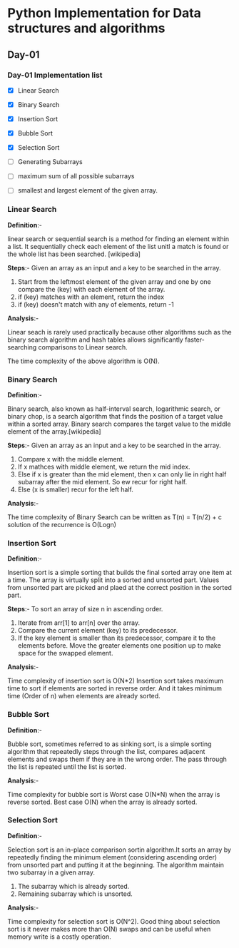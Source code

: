 # Python Implementation for Data structures and algorithms

## Day-01

### Day-01 Implementation list

- [x] Linear Search
- [x] Binary Search
- [x] Insertion Sort
- [x] Bubble Sort
- [x] Selection Sort
- [ ] Generating Subarrays
- [ ] maximum sum of all possible subarrays
- [ ] smallest and largest element of the given array.


### **Linear Search**
            
**Definition**:-

linear search or sequential search is a method for finding an element within a list. It sequentially check each element of the list unitl a match is found or the whole list has been searched. [wikipedia]

**Steps**:-
Given an array as an input and a key to be searched in the array.

1. Start from the leftmost element of the given array and one by one compare the (key) with each element of the array.
2. if (key) matches with an element, return the index
3. if (key) doesn't match with any of elements, return -1

**Analysis**:-

Linear seach is rarely used practically because other algorithms such as the binary search algorithm and hash tables allows significantly faster-searching comparisons to Linear search. 

The time complexity of the above algorithm is O(N).

### **Binary Search**

**Definition**:-

Binary search, also known as half-interval search, logarithmic search, or binary chop, is a search algorithm that finds the position of a target value within a sorted array. Binary search compares the target value to the middle element of the array.[wikipedia]

**Steps**:-
Given an array as an input and a key to be searched in the array.

1. Compare x with the middle element.
2. If x mathces with middle element, we return the mid index.
3. Else if x is greater than the mid element, then x can only lie in right half subarray after the mid element. So ew recur for right half.
4. Else (x is smaller) recur for the left half.

**Analysis**:-

The time complexity of Binary Search can be written as 
        T(n) = T(n/2) + c
solution of the recurrence is 
        O(Logn)

### **Insertion Sort**

**Definition**:-

Insertion sort is a simple sorting that builds the final sorted array one item at a time. The array is virtually split into a sorted and unsorted part. Values from unsorted part are picked and plaed at the correct position in the sorted part.

**Steps**:-
To sort an array of size n in ascending order.

1. Iterate from arr[1] to arr[n] over the array.
2. Compare the current element (key) to its predecessor.
3. If the key element is smaller than its predecessor, compare it to the elements before. Move the greater elements one position up to make space for the swapped element.

**Analysis**:-

Time complexity of insertion sort is O(N*2)
Insertion sort takes maximum time to sort if elements are sorted in reverse order. And it takes minimum time (Order of n) when elements are already sorted.

### **Bubble Sort**

**Definition**:-

Bubble sort, sometimes referred to as sinking sort, is a simple sorting algorithm that repeatedly steps through the list, compares adjacent elements and swaps them if they are in the wrong order. The pass through the list is repeated until the list is sorted.

**Analysis**:-

Time complexity for bubble sort is 
Worst case O(N*N) when the array is reverse sorted.
Best case  O(N) when the array is already sorted.

### **Selection Sort**

**Definition**:-

Selection sort is an in-place comparison sortin algorithm.It sorts an array by repeatedly finding the minimum element (considering ascending order) from unsorted part and putting it at the beginning. The algorithm maintain two subarray in a given array.
1. The subarray which is already sorted.
2. Remaining subarray which is unsorted.

**Analysis**:-

Time complexity for selection sort is O(N^2).
Good thing about selection sort is it never makes more than O(N) swaps and can be useful when memory write is a costly operation. 

